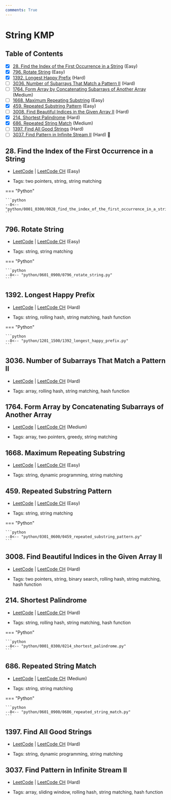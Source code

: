 ```yaml
---
comments: True
---
```


# String KMP

## Table of Contents

- [x] [28. Find the Index of the First Occurrence in a String](https://leetcode.cn/problems/find-the-index-of-the-first-occurrence-in-a-string/) (Easy)
- [x] [796. Rotate String](https://leetcode.cn/problems/rotate-string/) (Easy)
- [x] [1392. Longest Happy Prefix](https://leetcode.cn/problems/longest-happy-prefix/) (Hard)
- [ ] [3036. Number of Subarrays That Match a Pattern II](https://leetcode.cn/problems/number-of-subarrays-that-match-a-pattern-ii/) (Hard)
- [ ] [1764. Form Array by Concatenating Subarrays of Another Array](https://leetcode.cn/problems/form-array-by-concatenating-subarrays-of-another-array/) (Medium)
- [ ] [1668. Maximum Repeating Substring](https://leetcode.cn/problems/maximum-repeating-substring/) (Easy)
- [x] [459. Repeated Substring Pattern](https://leetcode.cn/problems/repeated-substring-pattern/) (Easy)
- [ ] [3008. Find Beautiful Indices in the Given Array II](https://leetcode.cn/problems/find-beautiful-indices-in-the-given-array-ii/) (Hard)
- [x] [214. Shortest Palindrome](https://leetcode.cn/problems/shortest-palindrome/) (Hard)
- [x] [686. Repeated String Match](https://leetcode.cn/problems/repeated-string-match/) (Medium)
- [ ] [1397. Find All Good Strings](https://leetcode.cn/problems/find-all-good-strings/) (Hard)
- [ ] [3037. Find Pattern in Infinite Stream II](https://leetcode.cn/problems/find-pattern-in-infinite-stream-ii/) (Hard) 👑

## 28. Find the Index of the First Occurrence in a String

-   [LeetCode](https://leetcode.com/problems/find-the-index-of-the-first-occurrence-in-a-string/) | [LeetCode CH](https://leetcode.cn/problems/find-the-index-of-the-first-occurrence-in-a-string/) (Easy)

-   Tags: two pointers, string, string matching

=== "Python"

    ```python
    --8<-- "python/0001_0300/0028_find_the_index_of_the_first_occurrence_in_a_string.py"
    ```



## 796. Rotate String

-   [LeetCode](https://leetcode.com/problems/rotate-string/) | [LeetCode CH](https://leetcode.cn/problems/rotate-string/) (Easy)

-   Tags: string, string matching

=== "Python"

    ```python
    --8<-- "python/0601_0900/0796_rotate_string.py"
    ```



## 1392. Longest Happy Prefix

-   [LeetCode](https://leetcode.com/problems/longest-happy-prefix/) | [LeetCode CH](https://leetcode.cn/problems/longest-happy-prefix/) (Hard)

-   Tags: string, rolling hash, string matching, hash function

=== "Python"

    ```python
    --8<-- "python/1201_1500/1392_longest_happy_prefix.py"
    ```



## 3036. Number of Subarrays That Match a Pattern II

-   [LeetCode](https://leetcode.com/problems/number-of-subarrays-that-match-a-pattern-ii/) | [LeetCode CH](https://leetcode.cn/problems/number-of-subarrays-that-match-a-pattern-ii/) (Hard)

-   Tags: array, rolling hash, string matching, hash function


## 1764. Form Array by Concatenating Subarrays of Another Array

-   [LeetCode](https://leetcode.com/problems/form-array-by-concatenating-subarrays-of-another-array/) | [LeetCode CH](https://leetcode.cn/problems/form-array-by-concatenating-subarrays-of-another-array/) (Medium)

-   Tags: array, two pointers, greedy, string matching


## 1668. Maximum Repeating Substring

-   [LeetCode](https://leetcode.com/problems/maximum-repeating-substring/) | [LeetCode CH](https://leetcode.cn/problems/maximum-repeating-substring/) (Easy)

-   Tags: string, dynamic programming, string matching


## 459. Repeated Substring Pattern

-   [LeetCode](https://leetcode.com/problems/repeated-substring-pattern/) | [LeetCode CH](https://leetcode.cn/problems/repeated-substring-pattern/) (Easy)

-   Tags: string, string matching

=== "Python"

    ```python
    --8<-- "python/0301_0600/0459_repeated_substring_pattern.py"
    ```



## 3008. Find Beautiful Indices in the Given Array II

-   [LeetCode](https://leetcode.com/problems/find-beautiful-indices-in-the-given-array-ii/) | [LeetCode CH](https://leetcode.cn/problems/find-beautiful-indices-in-the-given-array-ii/) (Hard)

-   Tags: two pointers, string, binary search, rolling hash, string matching, hash function


## 214. Shortest Palindrome

-   [LeetCode](https://leetcode.com/problems/shortest-palindrome/) | [LeetCode CH](https://leetcode.cn/problems/shortest-palindrome/) (Hard)

-   Tags: string, rolling hash, string matching, hash function

=== "Python"

    ```python
    --8<-- "python/0001_0300/0214_shortest_palindrome.py"
    ```



## 686. Repeated String Match

-   [LeetCode](https://leetcode.com/problems/repeated-string-match/) | [LeetCode CH](https://leetcode.cn/problems/repeated-string-match/) (Medium)

-   Tags: string, string matching

=== "Python"

    ```python
    --8<-- "python/0601_0900/0686_repeated_string_match.py"
    ```



## 1397. Find All Good Strings

-   [LeetCode](https://leetcode.com/problems/find-all-good-strings/) | [LeetCode CH](https://leetcode.cn/problems/find-all-good-strings/) (Hard)

-   Tags: string, dynamic programming, string matching


## 3037. Find Pattern in Infinite Stream II

-   [LeetCode](https://leetcode.com/problems/find-pattern-in-infinite-stream-ii/) | [LeetCode CH](https://leetcode.cn/problems/find-pattern-in-infinite-stream-ii/) (Hard)

-   Tags: array, sliding window, rolling hash, string matching, hash function
